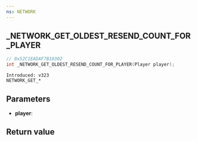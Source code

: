 ```yaml
---
ns: NETWORK
---
```

## _NETWORK_GET_OLDEST_RESEND_COUNT_FOR_PLAYER

```c
// 0x52C1EADAF7B10302
int _NETWORK_GET_OLDEST_RESEND_COUNT_FOR_PLAYER(Player player);
```

```
Introduced: v323
NETWORK_GET_*
```

## Parameters
* **player**:

## Return value
